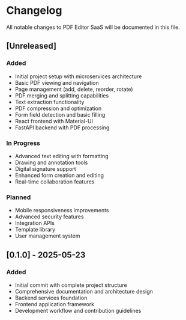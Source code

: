 # Changelog

All notable changes to PDF Editor SaaS will be documented in this file.

## [Unreleased]

### Added
- Initial project setup with microservices architecture
- Basic PDF viewing and navigation
- Page management (add, delete, reorder, rotate)
- PDF merging and splitting capabilities
- Text extraction functionality
- PDF compression and optimization
- Form field detection and basic filling
- React frontend with Material-UI
- FastAPI backend with PDF processing

### In Progress
- Advanced text editing with formatting
- Drawing and annotation tools
- Digital signature support
- Enhanced form creation and editing
- Real-time collaboration features

### Planned
- Mobile responsiveness improvements
- Advanced security features  
- Integration APIs
- Template library
- User management system

## [0.1.0] - 2025-05-23

### Added
- Initial commit with complete project structure
- Comprehensive documentation and architecture design
- Backend services foundation
- Frontend application framework
- Development workflow and contribution guidelines
